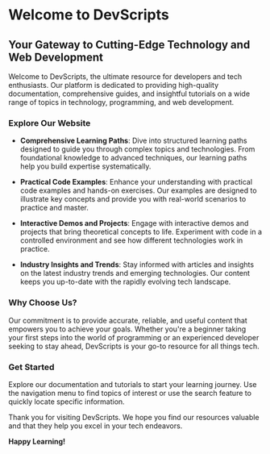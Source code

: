# Welcome to DevScripts

## Your Gateway to Cutting-Edge Technology and Web Development

Welcome to DevScripts, the ultimate resource for developers and tech enthusiasts. Our platform is dedicated to providing high-quality documentation, comprehensive guides, and insightful tutorials on a wide range of topics in technology, programming, and web development.

### Explore Our Website

- **Comprehensive Learning Paths**: Dive into structured learning paths designed to guide you through complex topics and technologies. From foundational knowledge to advanced techniques, our learning paths help you build expertise systematically.

- **Practical Code Examples**: Enhance your understanding with practical code examples and hands-on exercises. Our examples are designed to illustrate key concepts and provide you with real-world scenarios to practice and master.

- **Interactive Demos and Projects**: Engage with interactive demos and projects that bring theoretical concepts to life. Experiment with code in a controlled environment and see how different technologies work in practice.

- **Industry Insights and Trends**: Stay informed with articles and insights on the latest industry trends and emerging technologies. Our content keeps you up-to-date with the rapidly evolving tech landscape.

### Why Choose Us?

Our commitment is to provide accurate, reliable, and useful content that empowers you to achieve your goals. Whether you're a beginner taking your first steps into the world of programming or an experienced developer seeking to stay ahead, DevScripts is your go-to resource for all things tech.

### Get Started

Explore our documentation and tutorials to start your learning journey. Use the navigation menu to find topics of interest or use the search feature to quickly locate specific information.

Thank you for visiting DevScripts. We hope you find our resources valuable and that they help you excel in your tech endeavors.

**Happy Learning!**
